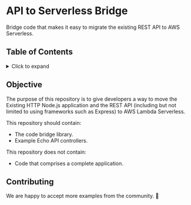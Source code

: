 # API to Serverless Bridge

Bridge code that makes it easy to migrate the existing REST API to AWS Serverless.


## Table of Contents

<details>
<summary>Click to expand</summary>
- [Objective](#objective)
- [Contributing](#contributing)
</details>



## Objective

The purpose of this repository is to give developers a way to move the Existing HTTP Node.js application and the REST API (including but not limited to using frameworks such as Express) to AWS Lambda Serverless.

This repository should contain:

- The code bridge library.
- Example Echo API controllers.

This repository does not contain:

- Code that comprises a complete application.


## Contributing

We are happy to accept more examples from the community. 🎉
